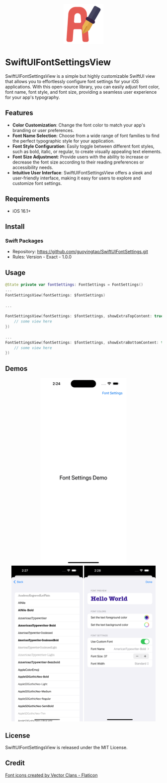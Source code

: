 <p align="center">
    <img src="images/logo.png" height="128" max-width="90%" alt="SwiftUIFontSettingsView" />
</p>

# SwiftUIFontSettingsView

SwiftUIFontSettingsView is a simple but highly customizable SwiftUI view that allows you to effortlessly configure font settings for your iOS applications. With this open-source library, you can easily adjust font color, font name, font style, and font size, providing a seamless user experience for your app's typography.

## Features

- **Color Customization**: Change the font color to match your app's branding or user preferences.
- **Font Name Selection**: Choose from a wide range of font families to find the perfect typographic style for your application.  
- **Font Style Configuration**: Easily toggle between different font styles, such as bold, italic, or regular, to create visually appealing text elements.
- **Font Size Adjustment**: Provide users with the ability to increase or decrease the font size according to their reading preferences or accessibility needs.
- **Intuitive User Interface**: SwiftUIFontSettingsView offers a sleek and user-friendly interface, making it easy for users to explore and customize font settings.

## Requirements
* iOS 16.1+

## Install
 ### Swift Packages
* Repository: https://github.com/guoyingtao/SwiftUIFontSettings.git
* Rules: Version - Exact - 1.0.0

## Usage

```Swift
@State private var fontSettings: FontSettings = FontSettings()
...
FontSettingsView(fontSettings: $fontSettings)

...

FontSettingsView(fontSettings: $fontSettings, showExtraTopContent: true, topContentBuilder:  {
    // some view here
})

...
FontSettingsView(fontSettings: $fontSettings, showExtraBottomContent: true, bottomContentBuilder:  {
    // some view here
})
```

## Demos
<p align="center">
    <img src="images/demo.gif" height="600" alt="Demo" /> 
    <img src="images/screenshot1.png" height="500" alt="Font List" /> 
    <img src="images/screenshot2.png" height="500" alt="Font Settings" /> 
</p>

## License
SwiftUIFontSettingsView is released under the MIT License.

## Credit
<a href="https://www.flaticon.com/free-icons/font" title="font icons">Font icons created by Vector Clans - Flaticon</a>
